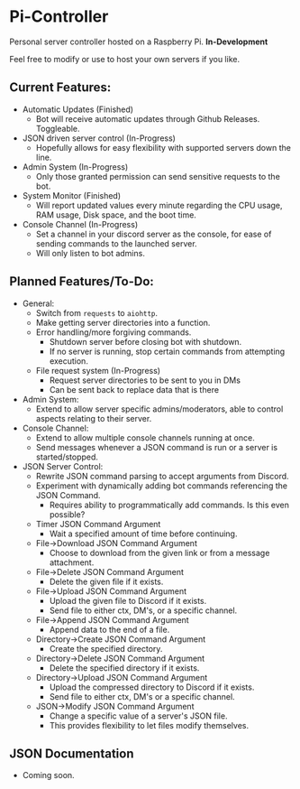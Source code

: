 # Pi-Controller
Personal server controller hosted on a Raspberry Pi.
**In-Development**

Feel free to modify or use to host your own servers if you like.

## Current Features:
- Automatic Updates (Finished)
  - Bot will receive automatic updates through Github Releases. Toggleable.
- JSON driven server control (In-Progress)
  - Hopefully allows for easy flexibility with supported servers down the line.
- Admin System (In-Progress)
  - Only those granted permission can send sensitive requests to the bot.
- System Monitor (Finished)
  - Will report updated values every minute regarding the CPU usage, RAM usage, Disk space, and the boot time.
- Console Channel (In-Progress)
  - Set a channel in your discord server as the console, for ease of sending commands to the launched server.
  - Will only listen to bot admins.

## Planned Features/To-Do:
- General:
    - Switch from `requests` to `aiohttp`.
    - Make getting server directories into a function.
    - Error handling/more forgiving commands.
        - Shutdown server before closing bot with shutdown.
        - If no server is running, stop certain commands from attempting execution.
    - File request system (In-Progress)
        - Request server directories to be sent to you in DMs
        - Can be sent back to replace data that is there
- Admin System:
    - Extend to allow server specific admins/moderators, able to control aspects relating to their server.
- Console Channel:
    - Extend to allow multiple console channels running at once.
    - Send messages whenever a JSON command is run or a server is started/stopped.
- JSON Server Control:
    - Rewrite JSON command parsing to accept arguments from Discord.
    - Experiment with dynamically adding bot commands referencing the JSON Command.
        - Requires ability to programmatically add commands. Is this even possible?
    - Timer JSON Command Argument
        - Wait a specified amount of time before continuing.
    - File->Download JSON Command Argument
        - Choose to download from the given link or from a message attachment.
    - File->Delete JSON Command Argument
        - Delete the given file if it exists.
    - File->Upload JSON Command Argument
        - Upload the given file to Discord if it exists.
        - Send file to either ctx, DM's, or a specific channel.
    - File->Append JSON Command Argument
        - Append data to the end of a file.
    - Directory->Create JSON Command Argument
        - Create the specified directory.
    - Directory->Delete JSON Command Argument
        - Delete the specified directory if it exists.
    - Directory->Upload JSON Command Argument
        - Upload the compressed directory to Discord if it exists.
        - Send file to either ctx, DM's or a specific channel.
    - JSON->Modify JSON Command Argument
        - Change a specific value of a server's JSON file.
        - This provides flexibility to let files modify themselves.
    

## JSON Documentation
- Coming soon.